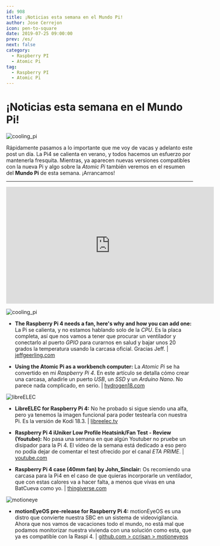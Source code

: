 ```yaml
---
id: 908
title: ¡Noticias esta semana en el Mundo Pi!
author: Jose Cerrejon
icon: pen-to-square
date: 2019-07-25 09:00:00
prev: /es/
next: false
category:
  - Raspberry PI
  - Atomic Pi
tag:
  - Raspberry PI
  - Atomic Pi
---
```


# ¡Noticias esta semana en el Mundo Pi!

![cooling_pi](/images/2019/07/coolin_pi4.png)

Rápidamente pasamos a lo importante que me voy de vacas y adelanto este post un día. La Pi4 se calienta en verano, y todos hacemos un esfuerzo por mantenerla fresquita. Mientras, ya aparecen nuevas versiones compatibles con la nueva Pi y algo sobre la *Atomic Pi* también veremos en el resumen del **Mundo Pi** de esta semana. ¡Arrancamos!

- - -
<iframe width="560" height="315" src="https://www.youtube.com/embed/AVfvhEJ9XD0" frameborder="0" allow="accelerometer; autoplay; encrypted-media; gyroscope; picture-in-picture" allowfullscreen></iframe>

![cooling_pi](/images/2019/07/coolin_pi4.png)

* **The Raspberry Pi 4 needs a fan, here's why and how you can add one:** La Pi se calienta, y no estamos hablando solo de la *CPU*. Es la placa completa, así que nos vamos a tener que procurar un ventilador y conectarlo al puerto *GPIO* para curarnos en salud y bajar unos 20 grados la temperatura usando la carcasa oficial. Gracias Jeff. | [jeffgeerling.com](https://www.jeffgeerling.com/blog/2019/raspberry-pi-4-needs-fan-heres-why-and-how-you-can-add-one)

* **Using the Atomic Pi as a workbench computer:** La *Atomic Pi* se ha convertido en mi *Raspberry Pi 4*. En este artículo se detalla cómo crear una carcasa, añadirle un puerto *USB*, un *SSD* y un *Arduino Nano*. No parece nada complicado, en serio. | [hydrogen18.com](http://www.hydrogen18.com/blog/using-the-atomic-pi-as-a-workbench-computer.html)

![libreELEC](/images/2017/05/libreelec.png)

* **LibreELEC for Raspberry Pi 4:** No he probado si sigue siendo una alfa, pero ya tenemos la imagen funcional para poder testearla con nuestra Pi. Es la versión de Kodi 18.3. | [libreelec.tv](https://libreelec.tv/raspberry-pi-4/)

* **Raspberry Pi 4 iUniker Low Profile Heatsink/Fan Test - Review (Youtube):** No pasa una semana en que algún Youtuber no pruebe un disipador para la Pi 4. El vídeo de la semana está dedicado a eso pero no podía dejar de comentar el test ofrecido por el canal *ETA PRIME*.  | [youtube.com](https://www.youtube.com/watch?v=Wwk4HR9G51Y)

* **Raspberry Pi 4 case (40mm fan) by John_Sinclair:** Os recomiendo una carcasa para la Pi4 en el caso de que quieras incorporarle un ventilador, que con estas calores va a hacer falta, a menos que vivas en una BatCueva como yo. | [thingiverse.com](https://www.thingiverse.com/thing:3723481)

![motioneye](/images/2017/04/motionEye.png)

* **motionEyeOS pre-release for Raspberry Pi 4:** motionEyeOS es una distro que convierte nuestra SBC en un sistema de videovigilancia. Ahora que nos vamos de vacaciones todo el mundo, no está mal que podamos monitorizar nuestra vivienda con una solución como esta, que ya es compatible con la Raspi 4. | [github.com > ccrisan > motioneyeos](https://github.com/ccrisan/motioneyeos)